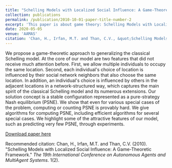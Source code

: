 ```yaml
---
title: "Schelling Models with Localized Social Influence: A Game-Theoretic Framework"
collection: publications
permalink: /publication/2010-10-01-paper-title-number-2
excerpt: 'This paper is about game theory: Schelling Models with Localized Social Influence.'
date: 2020-05-05
venue: 'AAMAS'
citation: 'Chan, H., Irfan, M.T. and Than, C.V., &quot;Schelling Models with Localized Social Influence: A Game-Theoretic Framework.&quot; <i>The 19th International Conference on Autonomous Agents and MultiAgent Systems</i>.'
---
```

We propose a game-theoretic approach to generalizing the classical Schelling model. At the core of our model are two features that did not receive much attention before. First, we allow multiple individuals to occupy the same location. Second, each individual's choice of location is influenced by their social network neighbors that also choose the same location. In addition, an individual's choice is influenced by others in the adjacent locations in a network-structured way, which captures the main spirit of the classical Schelling model and its numerous extensions. Our solution concept is a stable configuration represented as a pure-strategy Nash equilibrium (PSNE). We show that even for various special cases of the problem, computing or counting PSNE is provably hard. We give algorithms for computing PSNE, including efficient algorithms for several special cases. We highlight some of the attractive features of our model, such as predicting very few PSNE, through experiments.

[Download paper here](http://thanvietcuong.github.io/files/Schelling_AAMAS2020.pdf)

Recommended citation: Chan, H., Irfan, M.T. and Than, C.V. (2010). "Schelling Models with Localized Social Influence: A Game-Theoretic Framework." <i>The 19th International Conference on Autonomous Agents and MultiAgent Systems</i>. 1(2).
